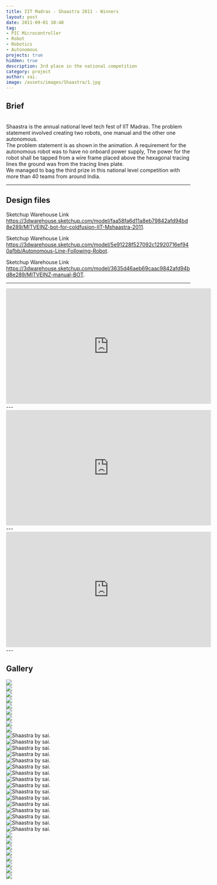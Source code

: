 ```yaml
---
title: IIT Madras - Shaastra 2011 - Winners
layout: post
date: 2011-09-01 10:48
tag: 
- PIC Microcontroller
- Robot
- Robotics
- Autonomous
projects: true
hidden: true
description: 3rd place in the national competition
category: project
author: sai.
image: /assets/images/Shaastra/1.jpg
---
```


## Brief

<br>
Shaastra is the annual national level tech fest of IIT Madras. The problem statement involved creating two robots, one manual and the other one autonomous.
<br>
The problem statement is as shown in the animation. A requirement for the autonomous robot was to have no onboard power supply, The power for the robot shall be tapped from a wire frame placed above the hexagonal tracing lines the ground was from the tracing lines plate.
<br>
We managed to bag the third prize in this national level competition with more than 40 teams from around India.
<br>

---

## Design files

Sketchup Warehouse Link <https://3dwarehouse.sketchup.com/model/faa58fa6d11a8eb79842afd94bd8e289/MITVEINZ-bot-for-coldfusion-IIT-Mshaastra-2011>.

Sketchup Warehouse Link <https://3dwarehouse.sketchup.com/model/5e91228f527092c12920716ef940afbb/Autonomous-Line-Following-Robot>.

Sketchup Warehouse Link <https://3dwarehouse.sketchup.com/model/3635d46aeb69caac9842afd94bd8e289/MITVEINZ-manual-BOT>.


---

<iframe width="560" height="315" src="https://www.youtube-nocookie.com/embed/pOrwxOSU9l8?rel=0" frameborder="0" allow="autoplay; encrypted-media" allowfullscreen></iframe>
---
<iframe width="560" height="315" src="https://www.youtube-nocookie.com/embed/DdGw9IEdg50?rel=0" frameborder="0" allow="autoplay; encrypted-media" allowfullscreen></iframe>
---
<iframe width="560" height="315" src="https://www.youtube-nocookie.com/embed/lBqbkZgFkf0?rel=0" frameborder="0" allow="autoplay; encrypted-media" allowfullscreen></iframe>
---

## Gallery

<div class="side-by-side">
    <div class="toleft">
        <img class="image" src="{{ site.url }}/assets/images/Shaastra/1.jpg">
        <figcaption class="caption"></figcaption>
    </div>

   <div class="toright">
        <img class="image" src="{{ site.url }}/assets/images/Shaastra/2.jpg" >
        <figcaption class="caption"></figcaption>
    </div>
        <div class="toleft">
        <img class="image" src="{{ site.url }}/assets/images/Shaastra/3.jpg" >
        <figcaption class="caption"></figcaption>
    </div>

   <div class="toright">
        <img class="image" src="{{ site.url }}/assets/images/Shaastra/4.jpg" >
        <figcaption class="caption"></figcaption>
    </div>
        <div class="toleft">
        <img class="image" src="{{ site.url }}/assets/images/Shaastra/5.jpg" >
        <figcaption class="caption"></figcaption>
    </div>

   <div class="toright">
        <img class="image" src="{{ site.url }}/assets/images/Shaastra/6.jpg" >
        <figcaption class="caption"></figcaption>
    </div>
        <div class="toleft">
        <img class="image" src="{{ site.url }}/assets/images/Shaastra/7.jpg" >
        <figcaption class="caption"></figcaption>
    </div>

   <div class="toright">
        <img class="image" src="{{ site.url }}/assets/images/Shaastra/8.jpg" >
        <figcaption class="caption"></figcaption>
    </div>
        <div class="toleft">
        <img class="image" src="{{ site.url }}/assets/images/Shaastra/9.jpg" >
        <figcaption class="caption"></figcaption>
    </div>

   <div class="toright">
        <img class="image" src="{{ site.url }}/assets/images/Shaastra/30.jpg" alt="Shaastra by sai.">
        <figcaption class="caption"></figcaption>
    </div>
        <div class="toleft">
        <img class="image" src="{{ site.url }}/assets/images/Shaastra/31.jpg" alt="Shaastra by sai.">
        <figcaption class="caption"></figcaption>
    </div>

   <div class="toright">
        <img class="image" src="{{ site.url }}/assets/images/Shaastra/12.jpg" alt="Shaastra by sai.">
        <figcaption class="caption"></figcaption>
    </div>
        <div class="toleft">
        <img class="image" src="{{ site.url }}/assets/images/Shaastra/13.jpg" alt="Shaastra by sai.">
        <figcaption class="caption"></figcaption>
    </div>

   <div class="toright">
        <img class="image" src="{{ site.url }}/assets/images/Shaastra/14.jpg" alt="Shaastra by sai.">
        <figcaption class="caption"></figcaption>
    </div>
        <div class="toleft">
        <img class="image" src="{{ site.url }}/assets/images/Shaastra/15.jpg" alt="Shaastra by sai.">
        <figcaption class="caption"></figcaption>
    </div>

   <div class="toright">
        <img class="image" src="{{ site.url }}/assets/images/Shaastra/16.jpg" alt="Shaastra by sai.">
        <figcaption class="caption"></figcaption>
    </div>
        <div class="toleft">
        <img class="image" src="{{ site.url }}/assets/images/Shaastra/17.jpg" alt="Shaastra by sai.">
        <figcaption class="caption"></figcaption>
    </div>

   <div class="toright">
        <img class="image" src="{{ site.url }}/assets/images/Shaastra/18.jpg" alt="Shaastra by sai.">
        <figcaption class="caption"></figcaption>
    </div>
        <div class="toleft">
        <img class="image" src="{{ site.url }}/assets/images/Shaastra/19.jpg" alt="Shaastra by sai.">
        <figcaption class="caption"></figcaption>
    </div>

   <div class="toright">
        <img class="image" src="{{ site.url }}/assets/images/Shaastra/20.jpg" alt="Shaastra by sai.">
        <figcaption class="caption"></figcaption>
    </div>
        <div class="toleft">
        <img class="image" src="{{ site.url }}/assets/images/Shaastra/21.jpg" alt="Shaastra by sai.">
        <figcaption class="caption"></figcaption>
    </div>

   <div class="toright">
        <img class="image" src="{{ site.url }}/assets/images/Shaastra/22.jpg" alt="Shaastra by sai.">
        <figcaption class="caption"></figcaption>
    </div>
        <div class="toleft">
        <img class="image" src="{{ site.url }}/assets/images/Shaastra/23.jpg" alt="Shaastra by sai.">
        <figcaption class="caption"></figcaption>
    </div>

   <div class="toright">
        <img class="image" src="{{ site.url }}/assets/images/Shaastra/24.jpg" alt="Shaastra by sai.">
        <figcaption class="caption"></figcaption>
    </div>
        <div class="toleft">
        <img class="image" src="{{ site.url }}/assets/images/Shaastra/25.jpg" alt="Shaastra by sai.">
        <figcaption class="caption"></figcaption>
    </div>

   <div class="toright">
        <img class="image" src="{{ site.url }}/assets/images/Shaastra/26.jpg" >
        <figcaption class="caption"></figcaption>
	</div>
	        <div class="toleft">
        <img class="image" src="{{ site.url }}/assets/images/Shaastra/27.jpg" >
        <figcaption class="caption"></figcaption>
    </div>

   <div class="toright">
        <img class="image" src="{{ site.url }}/assets/images/Shaastra/28.jpg" >
        <figcaption class="caption"></figcaption>
	</div>
	        <div class="toleft">
        <img class="image" src="{{ site.url }}/assets/images/Shaastra/29.jpg" >
        <figcaption class="caption"></figcaption>
    </div>

   <div class="toright">
        <img class="image" src="{{ site.url }}/assets/images/Shaastra/30.jpg" >
        <figcaption class="caption"></figcaption>
	</div>
	        <div class="toleft">
        <img class="image" src="{{ site.url }}/assets/images/Shaastra/31.jpg" >
        <figcaption class="caption"></figcaption>
    </div>

   <div class="toright">
        <img class="image" src="{{ site.url }}/assets/images/Shaastra/32.jpg" >
        <figcaption class="caption"></figcaption>
	</div>
	        <div class="toleft">
        <img class="image" src="{{ site.url }}/assets/images/Shaastra/33.jpg" >
        <figcaption class="caption"></figcaption>
    </div>
</div>
